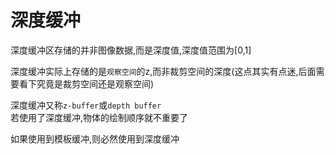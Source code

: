 # 深度缓冲  


深度缓冲区存储的并非图像数据,而是深度值,深度值范围为[0,1]  

深度缓冲实际上存储的是`观察空间`的z,而非裁剪空间的深度(这点其实有点迷,后面需要看下究竟是裁剪空间还是观察空间)  

深度缓冲又称`z-buffer`或`depth buffer`  
若使用了深度缓冲,物体的绘制顺序就不重要了


如果使用到模板缓冲,则必然使用到深度缓冲

